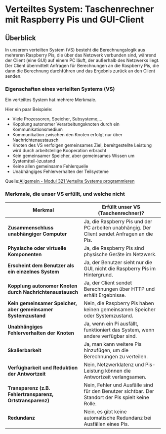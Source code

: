 # Verteiltes System: Taschenrechner mit Raspberry Pis und GUI-Client

## Überblick

In unserem verteilten System (VS) besteht die Berechnungslogik aus mehreren Raspberry Pis, die über das Netzwerk verbunden sind, während der Client (eine GUI) auf einem PC läuft, der außerhalb des Netzwerks liegt. Der Client übermittelt Anfragen für Berechnungen an die Raspberry Pis, die dann die Berechnung durchführen und das Ergebnis zurück an den Client senden.

### Eigenschaften eines verteilten Systems (VS)

Ein verteiltes System hat mehrere Merkmale. 

Hier ein paar Beispiele:

- Viele Prozessoren, Speicher, Subsysteme,...
- Kopplung autonomer Verarbeitungsknoten durch ein Kommunikationsmedium
- Kommunikation zwischen den Knoten erfolgt nur über Nachrichtenaustausch
- Knoten des VS verfolgen gemeinsames Ziel, bereitgestellte Leistung wird durch arbeitsteilige Kooperation erbracht
- Kein gemeinsamer Speicher, aber gemeinsames Wissen um System(teil-)zustand
- Keine allen gemeinsame Fehlerquelle
- Unabhängiges Fehlerverhalten der Teilsysteme

 Quelle:[Allgemein - Modul 321 Verteilte Systeme programmieren](https://kantonsschuleambruehl.gitlab.io/m321/0-1/#merkmale-vor-und-nachteile-von-vs)

### Merkmale, die unser VS erfüllt, und welche nicht

| **Merkmal**                                                   | **Erfüllt unser VS (Taschenrechner)?**                                                             |
| ------------------------------------------------------------- | -------------------------------------------------------------------------------------------------- |
| **Zusammenschluss unabhängiger Computer**                     | Ja, die Raspberry Pis und der PC arbeiten unabhängig. Der Client sendet Anfragen an die Pis.       |
| **Physische oder virtuelle Komponenten**                      | Ja, die Raspberry Pis sind physische Geräte im Netzwerk.                                           |
| **Erscheint dem Benutzer als ein einzelnes System**           | Ja, der Benutzer sieht nur die GUI, nicht die Raspberry Pis im Hintergrund.                        |
| **Kopplung autonomer Knoten durch Nachrichtenaustausch**      | Ja, der Client sendet Berechnungen über HTTP und erhält Ergebnisse.                                |
| **Kein gemeinsamer Speicher, aber gemeinsamer Systemzustand** | Nein, die Raspberry Pis haben keinen gemeinsamen Speicher oder Systemzustand.                      |
| **Unabhängiges Fehlerverhalten der Knoten**                   | Ja, wenn ein Pi ausfällt, funktioniert das System, wenn andere verfügbar sind.                     |
| **Skalierbarkeit**                                            | Ja, man kann weitere Pis hinzufügen, um die Berechnungen zu verteilen.                             |
| **Verfügbarkeit und Reduktion der Antwortzeit**               | Nein, Netzwerklatenz und Pis-Leistung können die Antwortzeit verlangsamen.                         |
| **Transparenz (z.B. Fehlertransparenz, Ortstransparenz)**     | Nein, Fehler und Ausfälle sind für den Benutzer sichtbar. Der Standort der Pis spielt keine Rolle. |
| **Redundanz**                                                 | Nein, es gibt keine automatische Redundanz bei Ausfällen eines Pis.                                |


